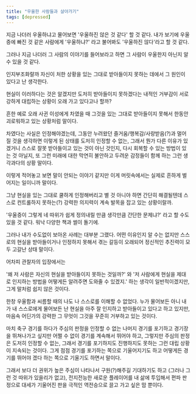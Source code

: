 ```yaml
---
title: "우울한 사람들과 살아가기"
tags: [depressed]
---
```


지금 나더러 우울하냐고 물어보면 '우울하진 않은 것 같다' 할 것 같다. 내가 보기에 우울증에 빠진 것 같은 사람에게 '우울하냐?' 라고 불어봐도 '우울하진 않다'라고 할 것 같다.

그러나 지금 나더러 그 사람의 이야기를 들어보라고 하면 그 사람이 우울한지 아닌지 알 수 있을 것 같다. 

인지부조화랄까 자신이 처한 상황을 있는 그대로 받아들이지 못하는 데에서 그 원인이 있다고 난 생각한다. 

현실이 이러하다는 것은 알겠지만 도저히 받아들이지 못하겠다는 내적인 거부감이 서로 강하게 대립하는 상황이 오래 가고 있다고나 할까?

흔한 예로 오래 사귄 이성에게 차였을 때 그것을 있는 그대로 받아들이지 못해서 한동안 괴로워하고 있는 상황처럼 말이다. 

차였다는 사실은 인정해야겠는데, 그동안 누려왔던 즐거움/행복감/사랑받음(?)과 멀어질 것을 생각하면 이렇게 된 상태를 도저히 인정할 수 없는, 그래서 뭔가 다른 이유가 있겠거니 스스로 잘못 받아들이고 있는 것이 아닌 것인지, 다시 회복할 수 있는 방법이 있는 것 아닐지, 또 그런 미래에 대한 막연히 불안하고 두려운 감정들이 함께 하는 그런 생각과다의 상황 말이다. 

이렇게 적어놓고 보면 말이 안되는 이야기 같지만 이게 머릿속에서는 실제로 흔하게 벌어지는 일이니까 말이다.

그냥 현실을 있는 그대로 쿨하게 인정해버리고 별 것 아니야 하면 간단히 해결될텐데 스스로 컨트롤하지 못하는(?) 강력한 의지력이 계속 발목을 잡고 있는 상황이랄까.

'우울증이 그렇게 네 따위가 쉽게 정의내릴 만큼 생각만큼 간단한 문제냐?' 라고 할 수도 있을 것 같다. 워낙 다양한 책과 썰이 돌기에.

그러나 내가 수도없이 보아온 사례는 대부분 그랬다. 어떤 이유인지 알 수는 없지만 스스로의 현실을 받아들이거나 인정하지 못해서 겪는 갈등이 오래되어 정신적인 추진력이 모두 고갈난 상태 말이다.

어차피 관찰자의 입장에서는 

'왜 저 사람은 자신의 현실을 받아들이지 못하는 것일까?' 와 '저 사람에게 현실을 제대로 인지하는 방법을 어떻게든 알려주면 도와줄 수 있겠지.' 하는 생각이 일반적이겠지만, 그게 말처럼 쉽지 않은 것이다. 

한창 우울함과 씨름할 때의 나도 나 스스로를 이해할 수 없었다. 누가 물어보든 아니 내가 내 스스로에게 물어보든 난 현실을 아주 잘 인지하고 받아들이고 있다고 하고 있지만, 마음속 어딘가의 강력한 그 무엇이 그것을 꾸준히 거부하고 있는 것이다. 

마치 축구 경기를 하다가 주심의 판정을 인정할 수 없는 나머지 경기를 포기하고 경기장을 뛰쳐나가고 싶지만 어쩔 수 없이 경기를 계속해서 뛰어야 하고, 그렇지만 주심의 판정은 도저히 인정할 수 없는, 그래서 경기를 포기하지도 진행하지도 못하는 그런 대립 상황이 지속되는 것이다. 그게 점점 경기를 포기하는 쪽으로 기울어지기도 하고 어떻게든 경기를 뛰어야 겠다 하는 쪽으로 기울기도 하면서 말이다.

그래서 보다 더 권위가 높은 주심이 나타나서 구원(?)해주길 기대하기도 하고 (그러나 그런 것 따위가 있을리가 없고), 전지전능한 새로운 플레이어를 내 삶에 투입해서 편파 판정으로 대세가 기울어진 판을 극적인 역전승으로 끌고 가고 싶은 맘 뿐이다.  
